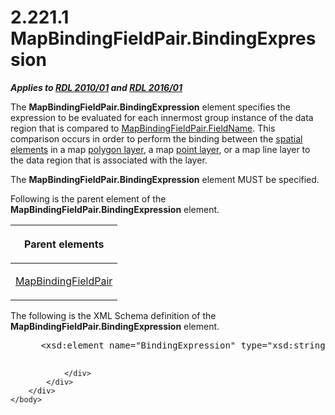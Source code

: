 <html dir="LTR" xmlns:mshelp="http://msdn.microsoft.com/mshelp" xmlns:ddue="http://ddue.schemas.microsoft.com/authoring/2003/5" xmlns:xlink="http://www.w3.org/1999/xlink" xmlns:tool="http://www.microsoft.com/tooltip">
    <head>
        <meta http-equiv="Content-Type" content="text/html; CHARSET=utf-8"></meta>
        <meta name="save" content="history"></meta>
        <title>2.221.1 MapBindingFieldPair.BindingExpression</title>
        <xml>
            <mshelp:toctitle title="2.221.1 MapBindingFieldPair.BindingExpression"></mshelp:toctitle>
            <mshelp:rltitle title="[MS-RDL]: MapBindingFieldPair.BindingExpression"></mshelp:rltitle>
            <mshelp:keyword index="A" term="98c46ed9-d849-4789-9a6a-d70d1ab80425"></mshelp:keyword>
            <mshelp:attr name="DCSext.ContentType" value="open specification"></mshelp:attr>
            <mshelp:attr name="AssetID" value="98c46ed9-d849-4789-9a6a-d70d1ab80425"></mshelp:attr>
            <mshelp:attr name="TopicType" value="kbRef"></mshelp:attr>
            <mshelp:attr name="DCSext.Title" value="[MS-RDL]: MapBindingFieldPair.BindingExpression" />
        </xml>
    </head>
    <body>
        <div id="header">
            <h1 class="heading">2.221.1 MapBindingFieldPair.BindingExpression</h1>
        </div>
        <div id="mainSection">
            <div id="mainBody">
                <div id="allHistory" class="saveHistory"></div>
                <div id="sectionSection0" class="section" name="collapseableSection">
                    

<p><b><i>Applies to </i></b><a href="3428e690-a348-4ec7-8a6a-8efb42d2cdee.htm"><b><i>RDL 2010/01</i></b></a><b><i>
and </i></b><a href="52ce3983-2bfc-4e72-9359-42aaf5fe4509.htm"><b><i>RDL 2016/01</i></b></a></p>

<p>The <b>MapBindingFieldPair.BindingExpression</b> element
specifies the expression to be evaluated for each innermost group instance of
the data region that is compared to <a href="8f2eeed4-09de-4e9e-ad6f-18297c4026d4.htm">MapBindingFieldPair.FieldName</a>.
This comparison occurs in order to perform the binding between the <a href="b2482b3f-74ab-4ca8-a9e5-c07955011743.htm#gt_b3b56eec-161d-4b39-ba40-58ab23498b8d">spatial elements</a> in a map <a href="b2482b3f-74ab-4ca8-a9e5-c07955011743.htm#gt_c2e17144-2268-49d2-ba7c-493771d529b1">polygon layer</a>, a map <a href="b2482b3f-74ab-4ca8-a9e5-c07955011743.htm#gt_8cc76ec5-c7e5-4806-a701-4487f95363d0">point layer</a>, or a map line
layer to the data region that is associated with the layer. </p>

<p>The <b>MapBindingFieldPair.BindingExpression</b> element
MUST be specified.</p>

<p>Following is the parent element of the <b>MapBindingFieldPair.BindingExpression</b>
element.</p>

<table>
 <thead>
  <tr>
   <th>
   <p>Parent elements</p>
   </th>
  </tr>
 </thead>
 <tr>
  <td>
  <p><a href="64af7990-ffa0-4603-97d5-0bacc4e18b0d.htm">MapBindingFieldPair</a></p>
  </td>
 </tr>
</table>

<p>The following is the XML Schema definition of the <b>MapBindingFieldPair.BindingExpression</b>
element.</p>

<dl>
<dd>
<div><pre> &lt;xsd:element name=&quot;BindingExpression&quot; type=&quot;xsd:string&quot; minOccurs=&quot;1&quot; /&gt;
  
</pre></div>
</dd></dl>


                </div>
            </div>
        </div>
    </body>
</html>